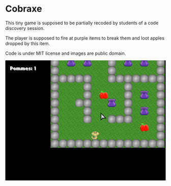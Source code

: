 # Cobraxe
This tiny game is supposed to be partially recoded by students of a code discovery session.

The player is supposed to fire at purple items to break them and loot apples dropped by this item.

Code is under MIT license and images are public domain.

![capture](https://raw.githubusercontent.com/Tym17/Cobraxe/master/doc/Capture.PNG)
